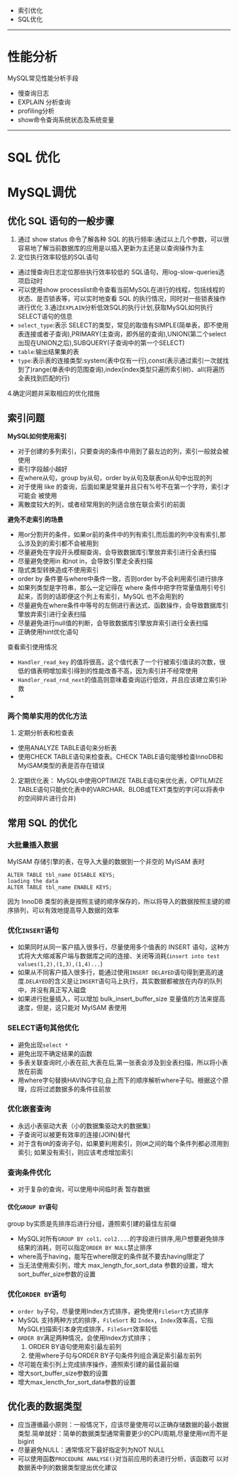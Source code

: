 * 索引优化
* SQL优化

-----
# 性能分析
MySQL常见性能分析手段
* 慢查询日志
* EXPLAIN 分析查询
* profiling分析
* show命令查询系统状态及系统变量
---
# SQL 优化
# MySQL调优

## 优化 SQL 语句的一般步骤

1. 通过 show status 命令了解各种 SQL 的执行频率:通过以上几个参数，可以很容易地了解当前数据库的应用是以插入更新为主还是以查询操作为主
2. 定位执行效率较低的SQL语句
  * 通过慢查询日志定位那些执行效率较低的 SQL语句，用log-slow-queries选项启动时 
  * 可以使用show processlist命令查看当前MySQL在进行的线程，包括线程的状态、是否锁表等，可以实时地查看 SQL 的执行情况，同时对一些锁表操作进行优化
3.通过`EXPLAIN`分析低效SQL的执行计划,获取MySQL如何执行SELECT语句的信息
  * `select_type`:表示 SELECT的类型，常见的取值有SIMPLE(简单表，即不使用表连接或者子查询),PRIMARY(主查询，即外层的查询),UNION(第二个select出现在UNION之后),SUBQUERY(子查询中的第一个SELECT)
  * `table`:输出结果集的表
  * `type`:表示表的连接类型:system(表中仅有一行),const(表示通过索引一次就找到了)range(单表中的范围查询),index(index类型只遍历索引树)、all(将遍历全表找到匹配的行)

4.确定问题并采取相应的优化措施

## 索引问题

**MySQL如何使用索引**
* 对于创建的多列索引，只要查询的条件中用到了最左边的列，索引一般就会被使用
* 索引字段越小越好
* 在where从句，group by从句，order by从句及联表on从句中出现的列
* 对于使用 like 的查询，后面如果是常量并且只有%号不在第一个字符，索引才可能会 被使用
* 离散度较大的列，或者经常用到的列适合放在联合索引的前面

**避免不走索引的场景**
* 用or分割开的条件，如果or前的条件中的列有索引,而后面的列中没有索引,那么涉及到的索引都不会被用到
* 尽量避免在字段开头模糊查询，会导致数据库引擎放弃索引进行全表扫描
* 尽量避免使用in 和not in，会导致引擎走全表扫描
* 隐式类型转换造成不使用索引
* order by 条件要与where中条件一致，否则order by不会利用索引进行排序
* 如果列类型是字符串，那么一定记得在 where 条件中把字符常量值用引号引起来，否则的话即便这个列上有索引，MySQL 也不会用到的
* 尽量避免在where条件中等号的左侧进行表达式、函数操作，会导致数据库引擎放弃索引进行全表扫描
* 尽量避免进行null值的判断，会导致数据库引擎放弃索引进行全表扫描
* 正确使用hint优化语句

查看索引使用情况
* `Handler_read_key` 的值将很高，这个值代表了一个行被索引值读的次数，很低的值表明增加索引得到的性能改善不高，因为索引并不经常使用
* `Handler_read_rnd_next`的值高则意味着查询运行低效，并且应该建立索引补救
* 

### 两个简单实用的优化方法
1. 定期分析表和检查表
  * 使用ANALYZE TABLE语句来分析表
  * 使用CHECK TABLE语句来检查表。CHECK TABLE语句能够检查InnoDB和MyISAM类型的表是否存在错误
2. 定期优化表： MySQL中使用OPTIMIZE TABLE语句来优化表，OPTILMIZE TABLE语句只能优化表中的VARCHAR、BLOB或TEXT类型的字(可以将表中的空间碎片进行合并)

## 常用 SQL 的优化

### 大批量插入数据
MyISAM 存储引擎的表，在导入大量的数据到一个非空的 MyISAM 表时
```
ALTER TABLE tbl_name DISABLE KEYS; 
loading the data
ALTER TABLE tbl_name ENABLE KEYS;
```

因为 InnoDB 类型的表是按照主键的顺序保存的，所以将导入的数据按照主键的顺 序排列，可以有效地提高导入数据的效率

### 优化`INSERT`语句
* 如果同时从同一客户插入很多行，尽量使用多个值表的 INSERT 语句，这种方式将大大缩减客户端与数据库之间的连接、关闭等消耗(`insert into test values(1,2),(1,3),(1,4)...`)
* 如果从不同客户插入很多行，能通过使用`INSERT DELAYED`语句得到更高的速度.`DELAYED`的含义是让`INSERT`语句马上执行，其实数据都被放在内存的队列中，并没有真正写入磁盘
* 如果进行批量插入，可以增加 bulk_insert_buffer_size 变量值的方法来提高速度，但是，这只能对 MyISAM 表使用

### SELECT语句其他优化
* 避免出现`select *`
* 避免出现不确定结果的函数
* 多表关联查询时,小表在前,大表在后,第一张表会涉及到全表扫描，所以将小表放在前面
* 用where字句替换HAVING字句,自上而下的顺序解析where子句。根据这个原理，应将过滤数据多的条件往前放

### 优化嵌套查询

* 永远小表驱动大表（小的数据集驱动大的数据集）
* 子查询可以被更有效率的连接(JOIN)替代
* 对于含有`OR`的查询子句，如果要利用索引，则`OR`之间的每个条件列都必须用到索引; 如果没有索引，则应该考虑增加索引


### 查询条件优化

* 对于复杂的查询，可以使用中间临时表 暂存数据

#### 优化`GROUP BY`语句
group by实质是先排序后进行分组，遵照索引建的最佳左前缀

* MySQL对所有`GROUP BY col1，col2....`的字段进行排序,用户想要避免排序结果的消耗，则可以指定`ORDER BY NULL`禁止排序
* where高于having，能写在where限定的条件就不要去having限定了
* 当无法使用索引列，增大 max_length_for_sort_data 参数的设置，增大sort_buffer_size参数的设置

### 优化`ORDER BY`语句
* `order by`子句，尽量使用Index方式排序，避免使用`FileSort`方式排序
* MySQL 支持两种方式的排序，`FileSort` 和 `Index`，`Index`效率高，它指MySQL扫描索引本身完成排序，`FileSort`效率较低
* `ORDER BY`满足两种情况，会使用Index方式排序；
  1. ORDER BY语句使用索引最左前列
  2. 使用where子句与ORDER BY子句条件列组合满足索引最左前列
* 尽可能在索引列上完成排序操作，遵照索引建的最佳最前缀
* 增大sort_buffer_size参数的设置
* 增大max_lencth_for_sort_data参数的设置



## 优化表的数据类型
* 应当遵循最小原则：一般情况下，应该尽量使用可以正确存储数据的最小数据类型.简单就好：简单的数据类型通常需要更少的CPU周期,尽量使用int而不是bigint
* 尽量避免NULL：通常情况下最好指定列为NOT NULL
* 可以使用函数`PROCEDURE ANALYSE()`对当前应用的表进行分析，该函数可 以对数据表中列的数据类型提出优化建议
